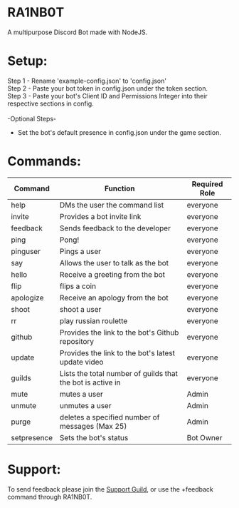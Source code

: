 # RA1NB0T
A multipurpose Discord Bot made with NodeJS.

# Setup:

Step 1 - Rename 'example-config.json' to 'config.json'  <br /> 
Step 2 - Paste your bot token in config.json under the token section.<br /> 
Step 3 - Paste your bot's Client ID and Permissions Integer into their respective sections in config.<br /> 
<br /> 
-Optional Steps-<br /> 
* Set the bot's default presence in config.json under the game section.

# Commands:
| Command    | Function                                          				           | Required Role |
|------------|---------------------------------------------------------------------|---------------|
| help       | DMs the user the command list              				                 | everyone      |
| invite     | Provides a bot invite link                 				                 | everyone      |
| feedback   | Sends feedback to the developer           				                   | everyone      |
| ping       | Pong!                                              	        			 | everyone      |
| pinguser   | Pings a user                                       	        			 | everyone      |
| say        | Allows the user to talk as the bot           				               | everyone      |
| hello      | Receive a greeting from the bot                    		        		 | everyone      |
| flip       | flips a coin                                  				               | everyone      |
| apologize  | Receive an apology from the bot             				                 | everyone      |
| shoot      | shoot a user                                      		        		   | everyone      |
| rr         | play russian roulette                             			        	   | everyone      |
| github     | Provides the link to the bot's Github repository  			        	   | everyone      |
| update     | Provides the link to the bot's latest update video 			        	 | everyone      |
| guilds     | Lists the total number of guilds that the bot is active in          | everyone      |
| mute       | mutes a user                                      			             | Admin         |
| unmute     | unmutes a user                                    			        	   | Admin         |
| purge      | deletes a specified number of messages (Max 25)   			        	   | Admin         |
| setpresence| Sets the bot's status                            			        	   | Bot Owner     |
# Support:
To send feedback please join the [Support Guild](https://discord.gg/tgvNDWr), or use the +feedback command through RA1NB0T.
